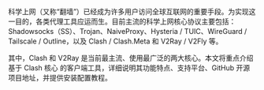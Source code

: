 科学上网（又称“翻墙”）已经成为许多用户访问全球互联网的重要手段。为实现这一目的，各类代理工具应运而生。目前主流的科学上网核心协议主要包括：Shadowsocks（SS）、Trojan、NaiveProxy、Hysteria / TUIC、WireGuard / Tailscale / Outline，以及 Clash / Clash.Meta 和 V2Ray / V2Fly 等。

其中，Clash 和 V2Ray 是当前最主流、使用最广泛的两大核心。本文将重点介绍基于 Clash 核心 的客户端工具，详细说明其功能特点、支持平台、GitHub 开源项目地址，并提供安装配置教程。
